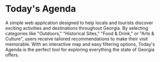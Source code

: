 # Today's Agenda
A simple web application designed to help locals and tourists discover exciting activities and destinations throughout Georgia. By selecting categories like "Outdoors," "Historical Sites," "Food & Drink," or "Arts & Culture", users receive tailored recommendations to make their visit memorable. With an interactive map and easy filtering options, Today's Agenda is the perfect tool for exploring everything the state of Georgia offers.

